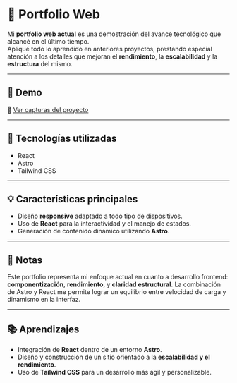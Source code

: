 # 🌟 Portfolio Web

Mi **portfolio web actual** es una demostración del avance tecnológico que alcancé en el último tiempo.  
Apliqué todo lo aprendido en anteriores proyectos, prestando especial atención a los detalles que mejoran el **rendimiento**, la **escalabilidad** y la **estructura** del mismo.

---

## 🚀 Demo

📂 [Ver capturas del proyecto](https://drive.google.com/drive/folders/13NMxndRt0_SmGCm81oToAhaJUNfxUgJI?usp=sharing)

---

## 🧠 Tecnologías utilizadas

- React
- Astro
- Tailwind CSS

---

## 💡 Características principales

- Diseño **responsive** adaptado a todo tipo de dispositivos.
- Uso de **React** para la interactividad y el manejo de estados.
- Generación de contenido dinámico utilizando **Astro**.

---

## 📝 Notas

Este portfolio representa mi enfoque actual en cuanto a desarrollo frontend: **componentización**, **rendimiento**, y **claridad estructural**. La combinación de Astro y React me permite lograr un equilibrio entre velocidad de carga y dinamismo en la interfaz.

---

## 📚 Aprendizajes

- Integración de **React** dentro de un entorno **Astro**.
- Diseño y construcción de un sitio orientado a la **escalabilidad y el rendimiento**.
- Uso de **Tailwind CSS** para un desarrollo más ágil y personalizable.
